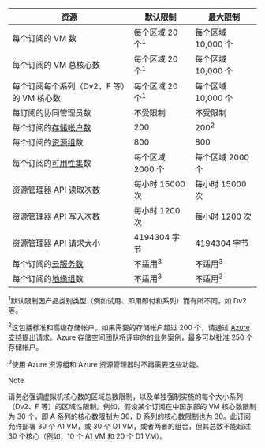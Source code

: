 | 资源 | 默认限制 | 最大限制 |
| --- | --- | --- |
| 每个订阅的 VM 数 |每个区域 20 个<sup>1</sup> |每个区域 10,000 个 |
| 每个订阅的 VM 总核心数 |每个区域 20 个<sup>1</sup> |每个区域 10,000 个 |
| 每个订阅每个系列（Dv2、F 等）的 VM 核心数 |每个区域 20 个<sup>1</sup> |每个区域 10,000 个 |
| 每订阅的协同管理员数 |不受限制 |不受限制 |
| 每个订阅的[存储帐户数](../articles/storage/storage-create-storage-account.md) |200 |200<sup>2</sup> |
| 每个订阅的[资源组](../articles/azure-resource-manager/resource-group-overview.md)数 |800 |800 |
| 每个订阅的[可用性集](../articles/virtual-machines/virtual-machines-windows-manage-availability.md#configure-multiple-virtual-machines-in-an-availability-set-for-redundancy)数 |每个区域 2000 个 |每个区域 2000 个 |
| 资源管理器 API 读取次数 |每小时 15000 次 |每小时 15000 次 |
| 资源管理器 API 写入次数 |每小时 1200 次 |每小时 1200 次 |
| 资源管理器 API 请求大小 |4194304 字节 |4194304 字节 |
| 每个订阅的[云服务数](../articles/cloud-services/cloud-services-choose-me.md) |不适用<sup>3</sup> |不适用<sup>3</sup> |
| 每个订阅的[地缘组](../articles/virtual-network/virtual-networks-migrate-to-regional-vnet.md)数 |不适用<sup>3</sup> |不适用<sup>3</sup> |

<sup>1</sup>默认限制因产品类别类型（例如试用、即用即付和系列）而有所不同，如 Dv2 等。

<sup>2</sup>这包括标准和高级存储帐户。如果需要的存储帐户超过 200 个，请通过 [Azure 支持](https://www.azure.cn/support/faq/)提出请求。Azure 存储空间团队将评审你的业务案例，最多可以批准 250 个存储帐户。

<sup>3</sup>使用 Azure 资源组和 Azure 资源管理器时不再需要这些功能。

> [!NOTE]
请务必强调虚拟机核心数的区域总数限制，以及单独强制实施的每个大小系列（Dv2、F 等）的区域性限制。例如，假设某个订阅在中国东部的 VM 核心数限制为 30 个，即 A 系列的核心数限制为 30，D 系列的核心数限制也为 30。此订阅允许部署 30 个 A1 VM，或 30 个 D1 VM，或者两者的组合，但其总数不能超过 30 个核心（例如，10 个 A1 VM 和 20 个 D1 VM）。
> <!-- -->
> 
> 
>

<!---HONumber=Mooncake_0103_2017-->